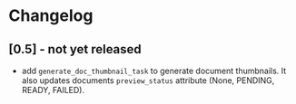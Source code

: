# Changelog


## [0.5] - not yet released

- add `generate_doc_thumbnail_task` to generate document thumbnails. It also
    updates documents `preview_status` attribute (None, PENDING, READY, FAILED).
